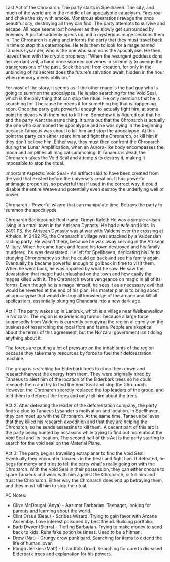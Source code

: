 Last Act of the Chronarch: The party starts in Spellhaven. The city, and much of the world are in the middle of an apocalyptic cataclysm. Fires roar and choke the sky with smoke. Monstrous aberrations ravage the once beautiful city, destroying all they can find. The party attempts to survive and escape. All hope seems lost however as they slowly get surrounded by enemies. A portal suddenly opens up and a mysterious mage beckons them in. The Chronarch is dying and informs the party that they must travel back in time to stop this catastrophe. He tells them to look for a mage named Tanaeus Lysander, who is the one who summons the apocalypse. He then leaves them with the cryptic prophecy: "When the resurgent goddess dons her verdant veil, a hand once scorned convenes in solemnity to avenge the transgressions of the past. Seek the seal from creation, for only in the unbinding of its secrets does the future's salvation await, hidden in the hour when memory meets oblivion."

For most of the story, it seems as if the other mage is the bad guy who is going to summon the apocalypse. He is also searching for the Void Seal, which is the only thing that can stop the ritual. He only mentions that he is searching for it because he needs it for something big that is happening soon. Once the party gets powerful enough to actually fight him, at some point he pleads with them not to kill him. Somehow it is figured out that he and the party want the same thing. It turns out that the Chronarch is actually the one who summoned the apocalypse and he was dying in the beginning because Tanaeus was about to kill him and stop the apocalypse. At this point the party can either spare him and fight the Chronarch, or kill him if they don't believe him. Either way, they must then confront the Chronarch during the Lunar Amplification, when an Aurora-like body encompasses the moon and amplifies all magical summoning. If Tanaeus is dead, the Chronarch takes the Void Seal and attempts to destroy it, making it impossible to stop the ritual.

Important Aspects:
Void Seal - An artifact said to have been created from the void that existed before the universe's creation. It has powerful antimagic properties, so powerful that if used in the correct way, it could disable the entire Weave and potentially even destroy the underlying well of power.

Chronarch - Powerful wizard that can manipulate time. Betrays the party to summon the apocalypse

Chronarch Background: Real name: Ormyn Kaleth
He was a simple artisan living in a small town in the Atrisean Dynasty. He had a wife and kids. In 2491 PS, the Atrisean Dynasty was at war with Valdens over the crossing at Athelon. In 2492 PS, the Chronarch's village was attacked by a Valdensian raiding party. He wasn't there, because he was away serving in the Atrisean Military. When he came back and found his town destroyed and his family murdered, he was devastated. He left for Spellhaven, dedicating his life to studying Chronomancy so that he could go back and see his family again. Eventually he became powerful enough to go back in time to visit them. When he went back, he was appalled by what he saw. He saw the devastation that magic had unleashed on the town and how easily the mages killed with it. The Chronarch swore vengeance on magic in all of its forms. Even though he is a mage himself, he sees it as a necessary evil that would be reverted at the end of his plan. His master plan is to bring about an apocalypse that would destroy all knowledge of the arcane and kill all spellcasters, essentially plunging Chandaria into a new dark age.

Act 1: The party wakes up in Lanbruk, which is a village near Welbenwallow in No'zaral. The region is experiencing turmoil because a large force supposedly from Valdens is currently occupying the region allegedly on the business of researching the local flora and fauna. People are skeptical about the terms of this agreement, but the No'zaral government isn't doing anything about it.

The forces are putting a lot of pressure on the inhabitants of the region because they take many resources by force to fuel their deforestation machine.

The group is searching for Elderbark trees to chop them down and research/harvest the energy from them. They were originally hired by Tanaeus to alert him of the location of the Elderbark trees so he could research them and try to find the Void Seal and stop the Chronarch. However, the Chronarch secretly replaced the top leaders of the group, and told them to deforest the trees and only tell him about the trees.

Act 2: After defeating the leader of the deforestation company, the party finds a clue to Tanaeus Lysander's motivation and location. In Spellhaven, they can meet up with the Chronarch. At the same time, Tanaeus believes that they killed his research expedition and that they are helping the Chronarch, so he sends assassins to kill them. A decent part of this arc is the party being hunted by assassins while trying to find out more about the Void Seal and its location. The second half of this Act is the party starting to search for the void seal on the Material Plane.

Act 3: The party begins travelling extraplanar to find the Void Seal. Eventually they encounter Tanaeus in the flesh and fight him. If defeated, he begs for mercy and tries to tell the party what's really going on with the Chronarch. With the Void Seal in their possession, they can either choose to spare Tanaeus and work with him against the Chronarch, or kill him and trust the Chronarch. Either way the Chronarch does end up betraying them, and they must kill him to stop the ritual.

PC Notes:
- Clive McDougal (Anya) - Aasimar Barbarian. Teenager, looking for parents and learning about the world.
- Clint Orsus (Beau) - Scribes Wizard. Trying to gain favor with Arcane Assembly. Love interest poisoned by best friend. Building portfolio.
- Barb Dwyer (Sierra) - Tiefling Barbarian. Trying to make money to send back to kids. Runs fake potion business. Used to be a hitman.
- Drow (Nat) - Grungy drow punk bard. Searching for items to extend the life of human lover.
- Rango Jenkins (Matt) - Lizardfolk Druid. Searching for cure to diseased Elderbark trees and explanation for his powers.